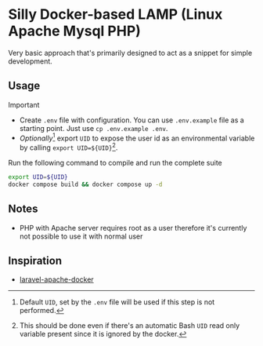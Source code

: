 # Silly Docker-based LAMP (Linux Apache Mysql PHP)

Very basic approach that's primarily designed to act as a snippet for simple development.

## Usage

> [!IMPORTANT]
>
> - Create `.env` file with configuration. You can use `.env.example` file as a starting point. Just use `cp .env.example .env`.
> - *Optionally*[^1] export `UID` to expose the user id as an environmental variable by calling `export UID=${UID}`[^2].

Run the following command to compile and run the complete suite

```sh
export UID=${UID}
docker compose build && docker compose up -d
```

[^1]: Default `UID`, set by the `.env` file will be used if this step is not performed.  
[^2]: This should be done even if there's an automatic Bash `UID` read only variable present since it is ignored by the docker.

## Notes

- PHP with Apache server requires root as a user therefore it's currently not possible to use it with normal user

## Inspiration

- [laravel-apache-docker](https://github.com/veevidify/laravel-apache-docker/tree/master)
